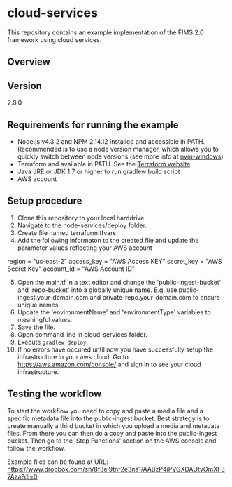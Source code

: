 # cloud-services

This repository contains an example implementation of the FIMS 2.0 framework using cloud services.

## Overview


## Version

2.0.0

## Requirements for running the example
* Node.js v4.3.2 and NPM 2.14.12 installed and accessible in PATH. Recommended is to use a node version manager, which allows you to quickly switch between node versions (see more info at [nvm-windows](https://github.com/coreybutler/nvm-windows))
* Terraform and available in PATH. See the [Terraform website](https://www.terraform.io/)
* Java JRE or JDK 1.7 or higher to run gradlew build script
* AWS account

## Setup procedure
1. Clone this repository to your local harddrive
2. Navigate to the node-services/deploy folder.
3. Create file named terraform.tfvars
4. Add the following informaton to the created file and update the parameter values reflecting your AWS account 

 region = "us-east-2"
 access_key = "AWS Access KEY"
 secret_key  = "AWS Secret Key"
 account_id = "AWS Account ID"

5. Open the main.tf in a text editor and change the 'public-ingest-bucket' and 'repo-bucket' into a globally unique name. E.g. use public-ingest.your-domain.com and private-repo.your-domain.com to ensure unique names.
6. Update the 'environmentName' and 'environmentType' variables to meaningful values.  
4. Save the file.
5. Open command line in cloud-services folder.
6. Execute `gradlew deploy`.
9. If no errors have occured until now you have successfully setup the infrastructure in your aws cloud. Go to https://aws.amazon.com/console/ and sign in to see your cloud infrastructure.

## Testing the workflow
To start the workflow you need to copy and paste a media file and a specific metadata file into the public-ingest bucket. Best strategy is to create manually a third bucket in which you upload a media and metadata files. From there you can then do a copy and paste into the public-ingest bucket. Then go to the 'Step Functions' section on the AWS console and follow the workflow.

Example files can be found at URL:
https://www.dropbox.com/sh/8f3ei9tnr2e3na1/AABzP4iPVGXDAUtvOmXF37Aza?dl=0

